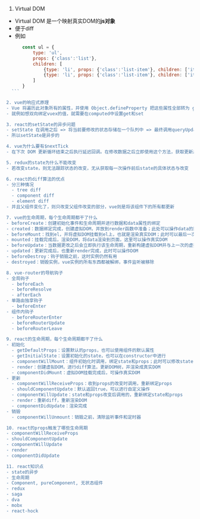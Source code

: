 1. Virtual DOM
  - Virtual DOM 是一个映射真实DOM的**js对象**
  - 便于diff
  - 例如
  ```js
        const ul = {
            type: 'ul',
            props: {'class':'list'},
            children: [
                {type: 'li', props: {'class':'list-item'}, children: ['item 1']},
                {type: 'li', props: {'class':'list-item'}, children: ['item 2']},
            ]
        }
    ```

2. vue的响应式原理
  - Vue 将遍历此对象所有的属性，并使用 Object.defineProperty 把这些属性全部转为 getter/setter
  - 就例如想双向绑定vuex的值，就需要在computed中设置get和set

3. react的setState的异步问题
  - setState 在调用之后 => 将当前要修改的状态存储在一个队列中 => 最终调用queryUpdates队列更新的方法 => 判断当前是不是更新的状态 => 最终完成更新
  - 所以setState是异步的

4. vue为什么要有$nextTick
  - 在下次 DOM 更新循环结束之后执行延迟回调。在修改数据之后立即使用这个方法，获取更新后的 DOM

5. redux的state为什么不能改变
  - 若改变state，则无法跟踪状态的改变，无从获取每一次操作前后state的具体状态与改变

6. react的diff算法的优点
  - 分三种情况
    - tree diff
    - component diff
    - element diff
  - 并且父组件变化了，则只改变父组件改变的部分，vue则是将该组件下的所有都更新

7. vue的生命周期，每个生命周期都干了什么
  - beforeCreate：创建初始化事件和生命周期并进行数据和data属性的绑定
  - created：数据绑定完成，创建虚拟DOM，并放到render函数中准备；此处可以操作data的数据，但是不会触发组件更新
  - beforeMount：找到el，并将虚拟DOM挂载到el上，也就是渲染真实DOM；此时可以最后一次操作data数据，不会触发更新
  - mounted：挂载完成后，渲染DOM，将data渲染到页面，这里可以操作真实DOM
  - beforeUpdate：当数据更改之后会立即执行该生命周期，重新构建虚拟DOM并与上一次的虚拟DOM进行diff
  - updated：更新完成后，也重新render完成，此时可以操作DOM
  - beforeDestroy：钩子销毁之前，这时实例仍然有用
  - destroyed：销毁实例，vue实例的所有东西都被解绑，事件监听被移除

8. vue-router的导航钩子
  - 全局钩子
    - beforeEach
    - beforeResolve
    - afterEach
  - 单路由独享钩子
    - beforeEnter
  - 组件内钩子
    - beforeRouterEnter
    - beforeRouterUpdate
    - beforeRouterLeave

9. react的生命周期，每个生命周期都干了什么
  - 初始化
    - getDefaultProps：设置默认的props，也可以使用组件的默认属性
    - getInitialState：设置初始化的state，也可以在constructor中进行
    - componentWillMount：组件初始化时调用，绑定state和props；此时可以修改state
    - render：创建虚拟DOM，进行diff算法，更新DOM树，并渲染成真实DOM
    - componentDidMount：虚拟DOM挂载完成后，可操作真实DOM
  - 更新
    - componentWillReceiveProps：收到props的改变时调用，重新绑定props
    - shouldComponentUpdate：默认返回true，可以进行自定义操作
    - componentWillUpdate：state和props改变后调用的，重新绑定state和props
    - render：重新diff，重新渲染DOM
    - componentDidUpdate：渲染完成
  - 销毁
    - componentWillUnmount：销毁之前，清除监听事件和定时器

10. react的props触发了哪些生命周期
  - componentWillReceiveProps
  - shouldComponentUpdate
  - componentWillUpdate
  - render
  - componentDidUpdate

11. react知识点
  - state的异步
  - 生命周期
  - Component, pureComponent, 无状态组件
  - redux
  - saga
  - dva
  - mobx
  - react-hock